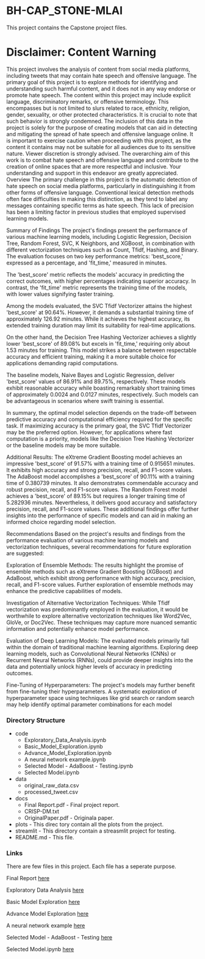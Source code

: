 
# BH-CAP_STONE-MLAI
This project contains the Capstone project files.

# Disclaimer: Content Warning

This project involves the analysis of content from social media platforms, including tweets that may contain hate speech and offensive language. The primary goal of this project is to explore methods for identifying and understanding such harmful content, and it does not in any way endorse or promote hate speech.
The content within this project may include explicit language, discriminatory remarks, or offensive terminology. This encompasses but is not limited to slurs related to race, ethnicity, religion, gender, sexuality, or other protected characteristics. It is crucial to note that such behavior is strongly condemned. The inclusion of this data in the project is solely for the purpose of creating models that can aid in detecting and mitigating the spread of hate speech and offensive language online.
It is important to exercise caution when proceeding with this project, as the content it contains may not be suitable for all audiences due to its sensitive nature. Viewer discretion is strongly advised.
The overarching aim of this work is to combat hate speech and offensive language and contribute to the creation of online spaces that are more respectful and inclusive. Your understanding and support in this endeavor are greatly appreciated.
Overview
The primary challenge in this project is the automatic detection of hate speech on social media platforms, particularly in distinguishing it from other forms of offensive language. Conventional lexical detection methods often face difficulties in making this distinction, as they tend to label any messages containing specific terms as hate speech. This lack of precision has been a limiting factor in previous studies that employed supervised learning models.

Summary of Findings
The project's findings present the performance of various machine learning models, including Logistic Regression, Decision Tree, Random Forest, SVC, K Neighbors, and XGBoost, in combination with different vectorization techniques such as Count, Tfidf, Hashing, and Binary. The evaluation focuses on two key performance metrics: 'best_score,' expressed as a percentage, and 'fit_time,' measured in minutes.

The 'best_score' metric reflects the models' accuracy in predicting the correct outcomes, with higher percentages indicating superior accuracy. In contrast, the 'fit_time' metric represents the training time of the models, with lower values signifying faster training.

Among the models evaluated, the SVC Tfidf Vectorizer attains the highest 'best_score' at 90.64%. However, it demands a substantial training time of approximately 126.92 minutes. While it achieves the highest accuracy, its extended training duration may limit its suitability for real-time applications.

On the other hand, the Decision Tree Hashing Vectorizer achieves a slightly lower 'best_score' of 89.08% but excels in 'fit_time,' requiring only about 1.53 minutes for training. This model strikes a balance between respectable accuracy and efficient training, making it a more suitable choice for applications demanding rapid computations.

The baseline models, Naive Bayes and Logistic Regression, deliver 'best_score' values of 86.91% and 89.75%, respectively. These models exhibit reasonable accuracy while boasting remarkably short training times of approximately 0.0024 and 0.0127 minutes, respectively. Such models can be advantageous in scenarios where swift training is essential.

In summary, the optimal model selection depends on the trade-off between predictive accuracy and computational efficiency required for the specific task. If maximizing accuracy is the primary goal, the SVC Tfidf Vectorizer may be the preferred option. However, for applications where fast computation is a priority, models like the Decision Tree Hashing Vectorizer or the baseline models may be more suitable.

Additional Results:
The eXtreme Gradient Boosting model achieves an impressive 'best_score' of 91.57% with a training time of 0.915651 minutes. It exhibits high accuracy and strong precision, recall, and F1-score values.
The AdaBoost model accomplishes a 'best_score' of 90.11% with a training time of 0.380739 minutes. It also demonstrates commendable accuracy and robust precision, recall, and F1-score values.
The Random Forest model achieves a 'best_score' of 89.15% but requires a longer training time of 5.282936 minutes. Nevertheless, it delivers good accuracy and satisfactory precision, recall, and F1-score values.
These additional findings offer further insights into the performance of specific models and can aid in making an informed choice regarding model selection.

Recommendations
Based on the project's results and findings from the performance evaluation of various machine learning models and vectorization techniques, several recommendations for future exploration are suggested:

Exploration of Ensemble Methods: The results highlight the promise of ensemble methods such as eXtreme Gradient Boosting (XGBoost) and AdaBoost, which exhibit strong performance with high accuracy, precision, recall, and F1-score values. Further exploration of ensemble methods may enhance the predictive capabilities of models.

Investigation of Alternative Vectorization Techniques: While Tfidf vectorization was predominantly employed in the evaluation, it would be worthwhile to explore alternative vectorization techniques like Word2Vec, GloVe, or Doc2Vec. These techniques may capture more nuanced semantic information and potentially enhance model performance.

Evaluation of Deep Learning Models: The evaluated models primarily fall within the domain of traditional machine learning algorithms. Exploring deep learning models, such as Convolutional Neural Networks (CNNs) or Recurrent Neural Networks (RNNs), could provide deeper insights into the data and potentially unlock higher levels of accuracy in predicting outcomes.

Fine-Tuning of Hyperparameters: The project's models may further benefit from fine-tuning their hyperparameters. A systematic exploration of hyperparameter space using techniques like grid search or random search may help identify optimal parameter combinations for each model

### Directory Structure

- code
    - Exploratory_Data_Analysis.ipynb
    - Basic_Model_Exploration.ipynb
    - Advance_Model_Exploration.ipynb
    - A neural network example.ipynb
    - Selected Model - AdaBoost - Testing.ipynb
    - Selected Model.ipynb
- data
    - original_raw_data.csv
    - processed_tweet.csv
- docs
    - Final Report.pdf - Final project report.
    - CRISP-DM.txt
    - OriginalPaper.pdf - Originala paper.
- plots - This direc tory contain all the plots from the project.
- streamlit - This directory contain a streasmlit project for testing.
- README.md - This file.

### Links
There are few files in this project. Each file has a seperate purpose. 

Final Report [here](https://github.com/gourgopalnandi/UBC_CAP_STONE_MLAI/blob/main/docs/Final%20Report.pdf)

Exploratory Data Analysis [here](https://github.com/gourgopalnandi/UBC_CAP_STONE_MLAI/blob/main/code/Exploratory%20Data%20Analysis.ipynb)

Basic Model Exploration [here](https://github.com/gourgopalnandi/UBC_CAP_STONE_MLAI/blob/main/code/Basic%20Model%20Exploration.ipynb)

Advance Model Exploration [here](https://github.com/gourgopalnandi/UBC_CAP_STONE_MLAI/blob/main/code/Advance%20Model%20Exploration.ipynb)

A neural network example [here](https://github.com/gourgopalnandi/UBC_CAP_STONE_MLAI/blob/main/code/A%20neural%20network%20example.ipynb)

Selected Model - AdaBoost - Testing [here](https://github.com/gourgopalnandi/UBC_CAP_STONE_MLAI/blob/main/code/Selected%20Model%20-%20AdaBoost%20-%20Testing.ipynb)

Selected Model.ipynb [here](https://github.com/gourgopalnandi/UBC_CAP_STONE_MLAI/blob/main/code/Selected%20Model.ipynb)
